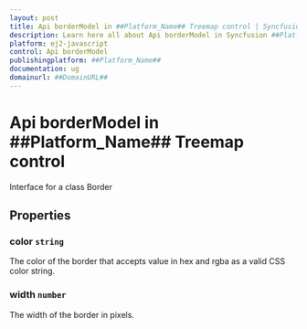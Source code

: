 ```yaml
---
layout: post
title: Api borderModel in ##Platform_Name## Treemap control | Syncfusion
description: Learn here all about Api borderModel in Syncfusion ##Platform_Name## Treemap control of Syncfusion Essential JS 2 and more.
platform: ej2-javascript
control: Api borderModel 
publishingplatform: ##Platform_Name##
documentation: ug
domainurl: ##DomainURL##
---
```


# Api borderModel in ##Platform_Name## Treemap control

Interface for a class Border

## Properties

### color `string`

The color of the border that accepts value in hex and rgba as a valid CSS color string.

### width `number`

The width of the border in pixels.
